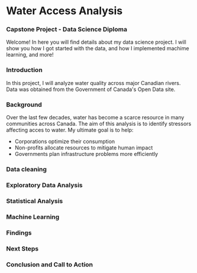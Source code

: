 # Water Access Analysis
### Capstone Project - Data Science Diploma

Welcome! In here you will find details about my data science project. I will show you how I got started with the data, and how I implemented machime learning, and more!

### Introduction
In this project, I will analyze water quality across major Canadian rivers. Data was obtained from the Government of Canada's Open Data site.

### Background
Over the last few decades, water has become a scarce resource in many communities across Canada. The aim of this analysis is to identify stressors affecting acces to water.
My ultimate goal is to help: 
* Corporations optimize their consumption
* Non-profits allocate resources to mitigate human impact
* Governments plan infrastructure problems more efficiently

### Data cleaning

### Exploratory Data Analysis

### Statistical Analysis

### Machine Learning

### Findings

### Next Steps

### Conclusion and Call to Action
